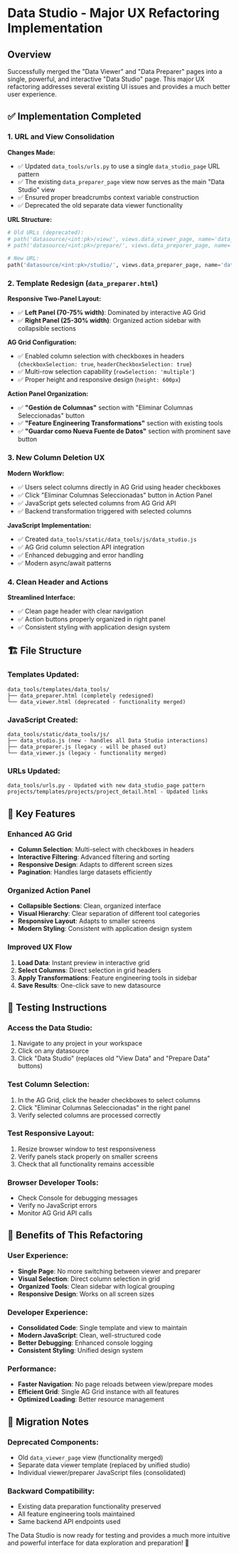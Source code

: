# Data Studio - Major UX Refactoring Implementation

## Overview
Successfully merged the "Data Viewer" and "Data Preparer" pages into a single, powerful, and interactive "Data Studio" page. This major UX refactoring addresses several existing UI issues and provides a much better user experience.

## ✅ Implementation Completed

### 1. URL and View Consolidation
**Changes Made:**
- ✅ Updated `data_tools/urls.py` to use a single `data_studio_page` URL pattern
- ✅ The existing `data_preparer_page` view now serves as the main "Data Studio" view
- ✅ Ensured proper breadcrumbs context variable construction
- ✅ Deprecated the old separate data viewer functionality

**URL Structure:**
```python
# Old URLs (deprecated):
# path('datasource/<int:pk>/view/', views.data_viewer_page, name='data_viewer_page')
# path('datasource/<int:pk>/prepare/', views.data_preparer_page, name='data_preparer_page')

# New URL:
path('datasource/<int:pk>/studio/', views.data_preparer_page, name='data_studio_page')
```

### 2. Template Redesign (`data_preparer.html`)
**Responsive Two-Panel Layout:**
- ✅ **Left Panel (70-75% width)**: Dominated by interactive AG Grid
- ✅ **Right Panel (25-30% width)**: Organized action sidebar with collapsible sections

**AG Grid Configuration:**
- ✅ Enabled column selection with checkboxes in headers (`checkboxSelection: true`, `headerCheckboxSelection: true`)
- ✅ Multi-row selection capability (`rowSelection: 'multiple'`)
- ✅ Proper height and responsive design (`height: 600px`)

**Action Panel Organization:**
- ✅ **"Gestión de Columnas"** section with "Eliminar Columnas Seleccionadas" button
- ✅ **"Feature Engineering Transformations"** section with existing tools
- ✅ **"Guardar como Nueva Fuente de Datos"** section with prominent save button

### 3. New Column Deletion UX
**Modern Workflow:**
- ✅ Users select columns directly in AG Grid using header checkboxes
- ✅ Click "Eliminar Columnas Seleccionadas" button in Action Panel
- ✅ JavaScript gets selected columns from AG Grid API
- ✅ Backend transformation triggered with selected columns

**JavaScript Implementation:**
- ✅ Created `data_tools/static/data_tools/js/data_studio.js`
- ✅ AG Grid column selection API integration
- ✅ Enhanced debugging and error handling
- ✅ Modern async/await patterns

### 4. Clean Header and Actions
**Streamlined Interface:**
- ✅ Clean page header with clear navigation
- ✅ Action buttons properly organized in right panel
- ✅ Consistent styling with application design system

## 🏗️ File Structure

### Templates Updated:
```
data_tools/templates/data_tools/
├── data_preparer.html (completely redesigned)
└── data_viewer.html (deprecated - functionality merged)
```

### JavaScript Created:
```
data_tools/static/data_tools/js/
├── data_studio.js (new - handles all Data Studio interactions)
├── data_preparer.js (legacy - will be phased out)
└── data_viewer.js (legacy - functionality merged)
```

### URLs Updated:
```
data_tools/urls.py - Updated with new data_studio_page pattern
projects/templates/projects/project_detail.html - Updated links
```

## 🎯 Key Features

### Enhanced AG Grid
- **Column Selection**: Multi-select with checkboxes in headers
- **Interactive Filtering**: Advanced filtering and sorting
- **Responsive Design**: Adapts to different screen sizes
- **Pagination**: Handles large datasets efficiently

### Organized Action Panel
- **Collapsible Sections**: Clean, organized interface
- **Visual Hierarchy**: Clear separation of different tool categories
- **Responsive Layout**: Adapts to smaller screens
- **Modern Styling**: Consistent with application design system

### Improved UX Flow
1. **Load Data**: Instant preview in interactive grid
2. **Select Columns**: Direct selection in grid headers
3. **Apply Transformations**: Feature engineering tools in sidebar
4. **Save Results**: One-click save to new datasource

## 🧪 Testing Instructions

### Access the Data Studio:
1. Navigate to any project in your workspace
2. Click on any datasource
3. Click "Data Studio" (replaces old "View Data" and "Prepare Data" buttons)

### Test Column Selection:
1. In the AG Grid, click the header checkboxes to select columns
2. Click "Eliminar Columnas Seleccionadas" in the right panel
3. Verify selected columns are processed correctly

### Test Responsive Layout:
1. Resize browser window to test responsiveness
2. Verify panels stack properly on smaller screens
3. Check that all functionality remains accessible

### Browser Developer Tools:
- Check Console for debugging messages
- Verify no JavaScript errors
- Monitor AG Grid API calls

## 🚀 Benefits of This Refactoring

### User Experience:
- **Single Page**: No more switching between viewer and preparer
- **Visual Selection**: Direct column selection in grid
- **Organized Tools**: Clean sidebar with logical grouping
- **Responsive Design**: Works on all screen sizes

### Developer Experience:
- **Consolidated Code**: Single template and view to maintain
- **Modern JavaScript**: Clean, well-structured code
- **Better Debugging**: Enhanced console logging
- **Consistent Styling**: Unified design system

### Performance:
- **Faster Navigation**: No page reloads between view/prepare modes
- **Efficient Grid**: Single AG Grid instance with all features
- **Optimized Loading**: Better resource management

## 🔄 Migration Notes

### Deprecated Components:
- Old `data_viewer_page` view (functionality merged)
- Separate data viewer template (replaced by unified studio)
- Individual viewer/preparer JavaScript files (consolidated)

### Backward Compatibility:
- Existing data preparation functionality preserved
- All feature engineering tools maintained
- Same backend API endpoints used

The Data Studio is now ready for testing and provides a much more intuitive and powerful interface for data exploration and preparation! 🎉
